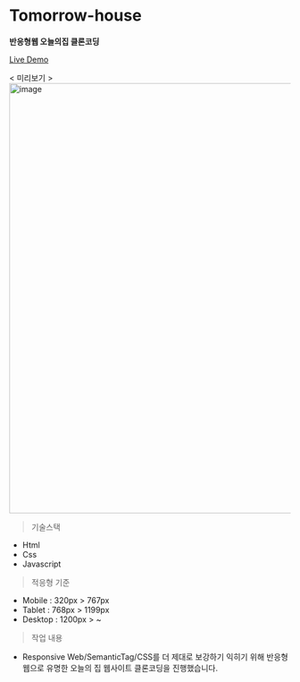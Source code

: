 # Tomorrow-house 
**반응형웹 오늘의집 클론코딩**

[Live Demo](https://wondonghwi.github.io/tomorrow-house)

< 미리보기 >
<img width="769" alt="image" src="https://user-images.githubusercontent.com/55338435/173864558-6f289642-c27f-45ce-8136-765700665102.png">


> 기술스택
- Html 
- Css
- Javascript

> 적응형 기준
- Mobile : 320px > 767px
- Tablet : 768px > 1199px
- Desktop : 1200px > ~
  
> 작업 내용
- Responsive Web/SemanticTag/CSS를 더 제대로 보강하기 익히기 위해 반응형 웹으로 유명한 오늘의 집 웹사이트 클론코딩을 진행했습니다. 
